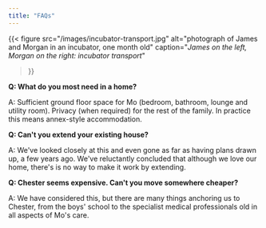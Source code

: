 ```yaml
---
title: "FAQs"
---
```

{{< figure
    src="/images/incubator-transport.jpg"
    alt="photograph of James and Morgan in an incubator, one month old"
    caption="*James on the left, Morgan on the right: incubator transport*"
>}}

**Q: What do you most need in a home?**

A: Sufficient ground floor space for Mo (bedroom, bathroom, lounge and utility
room). Privacy (when required) for the rest of the family. In practice this
means annex-style accommodation.

**Q: Can't you extend your existing house?**

A: We've looked closely at this and even gone as far as having plans drawn up,
a few years ago. We've reluctantly concluded that although we love our home,
there's is no way to make it work by extending.

**Q: Chester seems expensive. Can't you move somewhere cheaper?**

A: We have considered this, but there are many things anchoring us to Chester,
from the boys' school to the specialist medical professionals old in all aspects
of Mo's care.